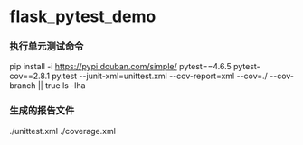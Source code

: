 # flask_pytest_demo

### 执行单元测试命令
pip install -i https://pypi.douban.com/simple/ pytest==4.6.5 pytest-cov==2.8.1
py.test --junit-xml=unittest.xml --cov-report=xml --cov=./ --cov-branch || true
ls -lha

### 生成的报告文件
./unittest.xml
./coverage.xml
